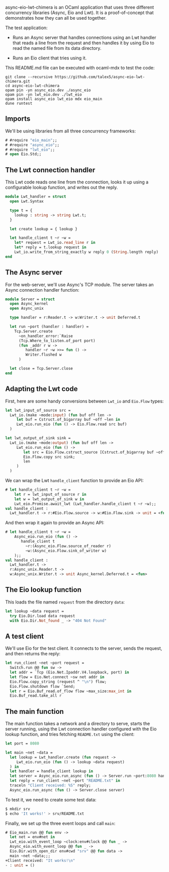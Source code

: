 async-eio-lwt-chimera is an OCaml application that uses three different concurrency libraries (Async, Eio and Lwt).
It is a proof-of-concept that demonstrates how they can all be used together.

The test application:

- Runs an Async server that handles connections using an Lwt handler that reads a line from the request
  and then handles it by using Eio to read the named file from its data directory.

- Runs an Eio client that tries using it.

This README.md file can be executed with ocaml-mdx to test the code:

```
git clone --recursive https://github.com/talex5/async-eio-lwt-chimera.git
cd async-eio-lwt-chimera
opam pin -yn async_eio.dev ./async_eio
opam pin -yn lwt_eio.dev ./lwt_eio
opam install async_eio lwt_eio mdx eio_main
dune runtest
```

## Imports

We'll be using libraries from all three concurrency frameworks:

```ocaml
# #require "eio_main";;
# #require "async_eio";;
# #require "lwt_eio";;
# open Eio.Std;;
```

## The Lwt connection handler

This Lwt code reads one line from the connection, looks it up using a configurable lookup function,
and writes out the reply.

```ocaml
module Lwt_handler = struct
  open Lwt.Syntax

  type t = {
    lookup : string -> string Lwt.t;
  }

  let create lookup = { lookup }

  let handle_client t ~r ~w =
    let* request = Lwt_io.read_line r in
    let* reply = t.lookup request in
    Lwt_io.write_from_string_exactly w reply 0 (String.length reply)
end
```

## The Async server

For the web-server, we'll use Async's TCP module. The server takes an Async connection handler function:

```ocaml
module Server = struct
  open Async_kernel
  open Async_unix

  type handler = r:Reader.t -> w:Writer.t -> unit Deferred.t

  let run ~port (handler : handler) =
    Tcp.Server.create
      ~on_handler_error:`Raise
      (Tcp.Where_to_listen.of_port port)
      (fun _addr r w ->
         handler ~r ~w >>= fun () ->
         Writer.flushed w
      )

  let close = Tcp.Server.close
end
```

## Adapting the Lwt code

First, here are some handy conversions between `Lwt_io` and `Eio.Flow` types:

```ocaml
let lwt_input_of_source src =
  Lwt_io.(make ~mode:input) (fun buf off len ->
     let buf = Cstruct.of_bigarray buf ~off ~len in
     Lwt_eio.run_eio (fun () -> Eio.Flow.read src buf)
  )

let lwt_output_of_sink sink =
  Lwt_io.(make ~mode:output) (fun buf off len ->
     Lwt_eio.run_eio (fun () ->
        let src = Eio.Flow.cstruct_source [Cstruct.of_bigarray buf ~off ~len] in
        Eio.Flow.copy src sink;
        len
     )
  )
```

We can wrap the Lwt `handle_client` function to provide an Eio API:

```ocaml
# let handle_client t ~r ~w =
    let r = lwt_input_of_source r in
    let w = lwt_output_of_sink w in
    Lwt_eio.Promise.await_lwt (Lwt_handler.handle_client t ~r ~w);;
val handle_client :
  Lwt_handler.t -> r:#Eio.Flow.source -> w:#Eio.Flow.sink -> unit = <fun>
```

And then wrap it again to provide an Async API:

```ocaml
# let handle_client t ~r ~w =
    Async_eio.run_eio (fun () ->
       handle_client t
         ~r:(Async_eio.Flow.source_of_reader r)
         ~w:(Async_eio.Flow.sink_of_writer w)
    );;
val handle_client :
  Lwt_handler.t ->
  r:Async_unix.Reader.t ->
  w:Async_unix.Writer.t -> unit Async_kernel.Deferred.t = <fun>
```

## The Eio lookup function

This loads the file named `request` from the directory `data`:

```ocaml
let lookup ~data request =
  try Eio.Dir.load data request
  with Eio.Dir.Not_found _ -> "404 Not Found"
```

## A test client

We'll use Eio for the test client. It connects to the server, sends the request, and then returns the reply:

```ocaml
let run_client ~net ~port request =
  Switch.run @@ fun sw ->
  let addr = `Tcp (Eio.Net.Ipaddr.V4.loopback, port) in
  let flow = Eio.Net.connect ~sw net addr in
  Eio.Flow.copy_string (request ^ "\n") flow;
  Eio.Flow.shutdown flow `Send;
  let r = Eio.Buf_read.of_flow flow ~max_size:max_int in
  Eio.Buf_read.take_all r
```

## The main function

The main function takes a network and a directory to serve,
starts the server running, using the Lwt connection handler configured with the Eio lookup function,
and tries fetching `README.txt` using the client:

```ocaml
let port = 8080

let main ~net ~data =
  let lookup = Lwt_handler.create (fun request ->
     Lwt_eio.run_eio (fun () -> lookup ~data request)
  ) in
  let handler = handle_client lookup in
  let server = Async_eio.run_async (fun () -> Server.run ~port:8080 handler) in
  let reply = run_client ~net ~port "README.txt" in
  traceln "Client received: %S" reply;
  Async_eio.run_async (fun () -> Server.close server)
```

To test it, we need to create some test data:

```sh
$ mkdir srv
$ echo 'It works!' > srv/README.txt
```

Finally, we set up the three event loops and call `main`:

```ocaml
# Eio_main.run @@ fun env ->
  let net = env#net in
  Lwt_eio.with_event_loop ~clock:env#clock @@ fun _ ->
  Async_eio.with_event_loop @@ fun _ ->
  Eio.Dir.with_open_dir env#cwd "srv" @@ fun data ->
  main ~net ~data;;;
+Client received: "It works!\n"
- : unit = ()
```
